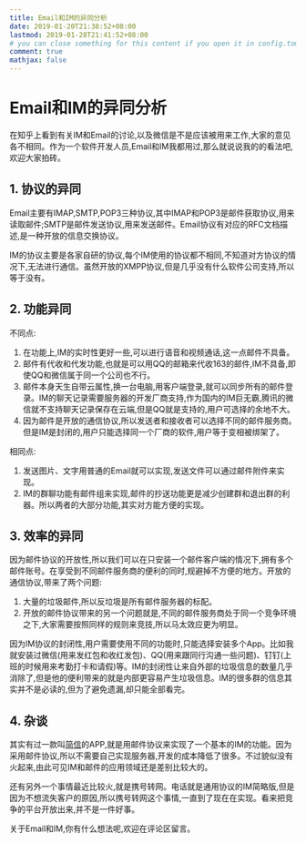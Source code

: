 ```yaml
---
title: Email和IM的异同分析
date: 2019-01-20T21:38:52+08:00
lastmod: 2019-01-28T21:41:52+08:00
# you can close something for this content if you open it in config.toml.
comment: true
mathjax: false
---
```


# Email和IM的异同分析

在知乎上看到有关IM和Email的讨论,以及微信是不是应该被用来工作,大家的意见各不相同。作为一个软件开发人员,Email和IM我都用过,那么就说说我的的看法吧,欢迎大家拍砖。

## 1. 协议的异同

Email主要有IMAP,SMTP,POP3三种协议,其中IMAP和POP3是邮件获取协议,用来读取邮件;SMTP是邮件发送协议,用来发送邮件。Email协议有对应的RFC文档描述,是一种开放的信息交换协议。

IM的协议主要是各家自研的协议,每个IM使用的协议都不相同,不知道对方协议的情况下,无法进行通信。虽然开放的XMPP协议,但是几乎没有什么软件公司支持,所以等于没有。

## 2. 功能异同

不同点:
1. 在功能上,IM的实时性更好一些,可以进行语音和视频通话,这一点邮件不具备。
2. 邮件有代收和代发功能,也就是可以用QQ的邮箱来代收163的邮件,IM不具备,即使QQ和微信属于同一个公司也不行。
3. 邮件本身天生自带云属性,换一台电脑,用客户端登录,就可以同步所有的邮件登录。IM的聊天记录需要服务器的开发厂商支持,作为国内的IM巨无霸,腾讯的微信就不支持聊天记录保存在云端,但是QQ就是支持的,用户可选择的余地不大。
4. 因为邮件是开放的通信协议,所以发送者和接收者可以选择不同的邮件服务商。但是IM是封闭的,用户只能选择同一个厂商的软件,用户等于变相被绑架了。

相同点:
1. 发送图片、文字用普通的Email就可以实现,发送文件可以通过邮件附件来实现。
2. IM的群聊功能有邮件组来实现,邮件的抄送功能更是减少创建群和退出群的利器。所以两者的大部分功能,其实对方能方便的实现。

## 3. 效率的异同

因为邮件协议的开放性,所以我们可以在只安装一个邮件客户端的情况下,拥有多个邮件账号。在享受到不同邮件服务商的便利的同时,规避掉不方便的地方。开放的通信协议,带来了两个问题:
1. 大量的垃圾邮件,所以反垃圾是所有邮件服务器的标配。
2. 开放的邮件协议带来的另一个问题就是,不同的邮件服务商处于同一个竞争环境之下,大家需要按照同样的规则来竞技,所以马太效应更为明显。

因为IM协议的封闭性,用户需要使用不同的功能时,只能选择安装多个App。比如我就安装过微信(用来发红包和收红发包)、QQ(用来跟同行沟通一些问题)、钉钉(上班的时候用来考勤打卡和请假)等。IM的封闭性让来自外部的垃圾信息的数量几乎消除了,但是他的便利带来的就是内部更容易产生垃圾信息。IM的很多群的信息其实并不是必读的,但为了避免遗漏,却只能全部看完。

## 4. 杂谈

其实有过一款叫[简信](https://jian.xin/?ref=jianxin.me)的APP,就是用邮件协议来实现了一个基本的IM的功能。因为采用邮件协议,所以不需要自己实现服务器,开发的成本降低了很多。不过貌似没有火起来,由此可见IM和邮件的应用领域还是差别比较大的。

还有另外一个事情最近比较火,就是携号转网。电话就是通用协议的IM简略版,但是因为不想流失客户的原因,所以携号转网这个事情,一直到了现在在实现。看来把竞争的平台开放出来,并不是一件好事。

关于Email和IM,你有什么想法呢,欢迎在评论区留言。

